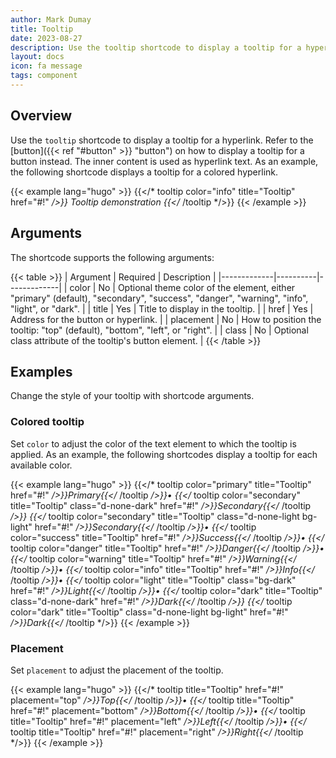 ```yaml
---
author: Mark Dumay
title: Tooltip
date: 2023-08-27
description: Use the tooltip shortcode to display a tooltip for a hyperlink.
layout: docs
icon: fa message
tags: component
---
```


## Overview

Use the `tooltip` shortcode to display a tooltip for a hyperlink. Refer to the [button]({{< ref "#button" >}} "button") on how to display a tooltip for a button instead. The inner content is used as hyperlink text. As an example, the following shortcode displays a tooltip for a colored hyperlink.

<!-- markdownlint-disable MD037 -->
{{< example lang="hugo" >}}
{{</* tooltip color="info" title="Tooltip" href="#!" */>}}
    Tooltip demonstration
{{</* /tooltip */>}}
{{< /example >}}
<!-- markdownlint-enable MD037 -->

## Arguments

The shortcode supports the following arguments:

{{< table >}}
| Argument    | Required | Description |
|-------------|----------|-------------|
| color       | No   | Optional theme color of the element, either "primary" (default), "secondary", "success", "danger",  "warning", "info", "light", or "dark". |
| title       | Yes  | Title to display in the tooltip. |
| href        | Yes  | Address for the button or hyperlink. |
| placement   | No   | How to position the tooltip: "top" (default), "bottom", "left", or "right". |
| class       | No   | Optional class attribute of the tooltip's button element. |
{{< /table >}}

## Examples

Change the style of your tooltip with shortcode arguments.

### Colored tooltip

Set `color` to adjust the color of the text element to which the tooltip is applied. As an example, the following shortcodes display a tooltip for each available color.

<!-- markdownlint-disable MD037 -->
{{< example lang="hugo" >}}
{{</* tooltip color="primary" title="Tooltip" href="#!" */>}}Primary{{</* /tooltip */>}}&bull;
{{</* tooltip color="secondary" title="Tooltip" class="d-none-dark" href="#!" */>}}Secondary{{</* /tooltip */>}}
{{</* tooltip color="secondary" title="Tooltip" class="d-none-light bg-light" href="#!" */>}}Secondary{{</* /tooltip */>}}&bull;
{{</* tooltip color="success" title="Tooltip" href="#!" */>}}Success{{</* /tooltip */>}}&bull;
{{</* tooltip color="danger" title="Tooltip" href="#!" */>}}Danger{{</* /tooltip */>}}&bull;
{{</* tooltip color="warning" title="Tooltip" href="#!" */>}}Warning{{</* /tooltip */>}}&bull;
{{</* tooltip color="info" title="Tooltip" href="#!" */>}}Info{{</* /tooltip */>}}&bull;
{{</* tooltip color="light" title="Tooltip" class="bg-dark" href="#!" */>}}Light{{</* /tooltip */>}}&bull;
{{</* tooltip color="dark" title="Tooltip" class="d-none-dark" href="#!" */>}}Dark{{</* /tooltip */>}}
{{</* tooltip color="dark" title="Tooltip" class="d-none-light bg-light" href="#!" */>}}Dark{{</* /tooltip */>}}
{{< /example >}}
<!-- markdownlint-enable MD037 -->

### Placement

Set `placement` to adjust the placement of the tooltip.

<!-- markdownlint-disable MD037 -->
{{< example lang="hugo" >}}
{{</* tooltip title="Tooltip" href="#!" placement="top" */>}}Top{{</* /tooltip */>}}&bull;
{{</* tooltip title="Tooltip" href="#!" placement="bottom" */>}}Bottom{{</* /tooltip */>}}&bull;
{{</* tooltip title="Tooltip" href="#!" placement="left" */>}}Left{{</* /tooltip */>}}&bull;
{{</* tooltip title="Tooltip" href="#!" placement="right" */>}}Right{{</* /tooltip */>}}
{{< /example >}}
<!-- markdownlint-enable MD037 -->
